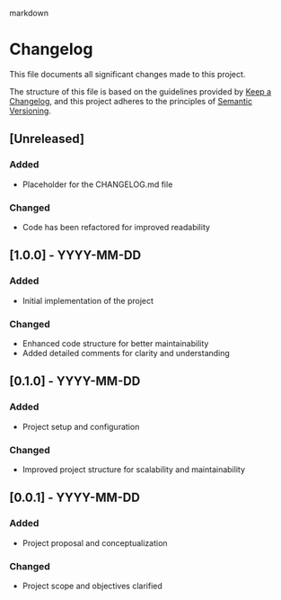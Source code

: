 markdown
# Changelog

This file documents all significant changes made to this project.

The structure of this file is based on the guidelines provided by [Keep a Changelog](https://keepachangelog.com/en/1.0.0/),
and this project adheres to the principles of [Semantic Versioning](https://semver.org/spec/v2.0.0.html).

## [Unreleased]

### Added
- Placeholder for the CHANGELOG.md file

### Changed
- Code has been refactored for improved readability

## [1.0.0] - YYYY-MM-DD

### Added
- Initial implementation of the project

### Changed
- Enhanced code structure for better maintainability
- Added detailed comments for clarity and understanding

## [0.1.0] - YYYY-MM-DD

### Added
- Project setup and configuration

### Changed
- Improved project structure for scalability and maintainability

## [0.0.1] - YYYY-MM-DD

### Added
- Project proposal and conceptualization

### Changed
- Project scope and objectives clarified